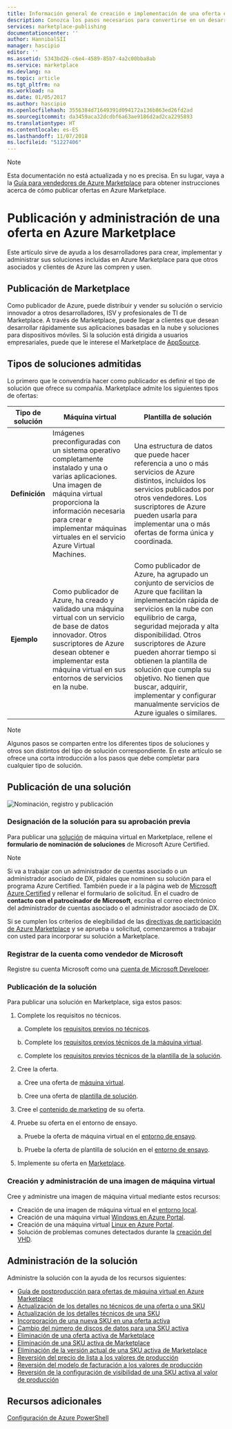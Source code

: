 ```yaml
---
title: Información general de creación e implementación de una oferta en Marketplace | Microsoft Docs
description: Conozca los pasos necesarios para convertirse en un desarrollador de Microsoft aprobado y crear e implementar una imagen de máquina virtual, una plantilla, un servicio de datos o un servicio de desarrolladores en Azure Marketplace.
services: marketplace-publishing
documentationcenter: ''
author: HannibalSII
manager: hascipio
editor: ''
ms.assetid: 5343bd26-c6e4-4589-85b7-4a2c00bba8ab
ms.service: marketplace
ms.devlang: na
ms.topic: article
ms.tgt_pltfrm: na
ms.workload: na
ms.date: 01/05/2017
ms.author: hascipio
ms.openlocfilehash: 3556384d71649391d094172a136b863ed26fd2ad
ms.sourcegitcommit: da3459aca32dcdbf6a63ae9186d2ad2ca2295893
ms.translationtype: HT
ms.contentlocale: es-ES
ms.lasthandoff: 11/07/2018
ms.locfileid: "51227406"
---
```

> [!NOTE]
> Esta documentación no está actualizada y no es precisa. En su lugar, vaya a la [Guía para vendedores de Azure Marketplace](https://docs.microsoft.com/azure/marketplace/seller-guide/cloud-partner-portal-seller-guide) para obtener instrucciones acerca de cómo publicar ofertas en Azure Marketplace.

# <a name="publish-and-manage-an-offer-in-the-azure-marketplace"></a>Publicación y administración de una oferta en Azure Marketplace
Este artículo sirve de ayuda a los desarrolladores para crear, implementar y administrar sus soluciones incluidas en Azure Marketplace para que otros asociados y clientes de Azure las compren y usen.

## <a name="marketplace-publishing"></a>Publicación de Marketplace
Como publicador de Azure, puede distribuir y vender su solución o servicio innovador a otros desarrolladores, ISV y profesionales de TI de Marketplace. A través de Marketplace, puede llegar a clientes que desean desarrollar rápidamente sus aplicaciones basadas en la nube y soluciones para dispositivos móviles. Si la solución está dirigida a usuarios empresariales, puede que le interese el Marketplace de [AppSource](https://appsource.microsoft.com).


## <a name="supported-types-of-solutions"></a>Tipos de soluciones admitidas
Lo primero que le convendría hacer como publicador es definir el tipo de solución que ofrece su compañía. Marketplace admite los siguientes tipos de ofertas:

|Tipo de solución|Máquina virtual|Plantilla de solución|
|---|---|---|
|**Definición**|Imágenes preconfiguradas con un sistema operativo completamente instalado y una o varias aplicaciones. Una imagen de máquina virtual proporciona la información necesaria para crear e implementar máquinas virtuales en el servicio Azure Virtual Machines.|Una estructura de datos que puede hacer referencia a uno o más servicios de Azure distintos, incluidos los servicios publicados por otros vendedores. Los suscriptores de Azure pueden usarla para implementar una o más ofertas de forma única y coordinada.|
|**Ejemplo**|Como publicador de Azure, ha creado y validado una máquina virtual con un servicio de base de datos innovador. Otros suscriptores de Azure desean obtener e implementar esta máquina virtual en sus entornos de servicios en la nube.|Como publicador de Azure, ha agrupado un conjunto de servicios de Azure que facilitan la implementación rápida de servicios en la nube con equilibrio de carga, seguridad mejorada y alta disponibilidad. Otros suscriptores de Azure pueden ahorrar tiempo si obtienen la plantilla de solución que cumpla su objetivo. No tienen que buscar, adquirir, implementar y configurar manualmente servicios de Azure iguales o similares.|

> [!NOTE]
> Algunos pasos se comparten entre los diferentes tipos de soluciones y otros son distintos del tipo de solución correspondiente. En este artículo se ofrece una corta introducción a los pasos que debe completar para cualquier tipo de solución.

## <a name="publish-a-solution"></a>Publicación de una solución
![Nominación, registro y publicación](media/marketplace-publishing-getting-started/img01.png)

### <a name="nominate-your-solution-for-pre-approval"></a>Designación de la solución para su aprobación previa
Para publicar una [solución](https://createopportunity.azurewebsites.net) de máquina virtual en Marketplace, rellene el **formulario de nominación de soluciones** de Microsoft Azure Certified.

>[!NOTE]
> Si va a trabajar con un administrador de cuentas asociado o un administrador asociado de DX, pídales que nominen su solución para el programa Azure Certified. También puede ir a la página web de [Microsoft Azure Certified](http://createopportunity.azurewebsites.net) y rellenar el formulario de solicitud. En el cuadro de **contacto con el patrocinador de Microsoft**, escriba el correo electrónico del administrador de cuentas asociado o el administrador asociado de DX.

Si se cumplen los criterios de elegibilidad de las [directivas de participación de Azure Marketplace](https://go.microsoft.com/fwlink/?LinkID=526833) y se aprueba u solicitud, comenzaremos a trabajar con usted para incorporar su solución a Marketplace.

### <a name="register-your-account-as-a-microsoft-seller"></a>Registrar de la cuenta como vendedor de Microsoft
Registre su cuenta Microsoft como una [cuenta de Microsoft Developer](marketplace-publishing-accounts-creation-registration.md).

### <a name="publish-your-solution"></a>Publicación de la solución
Para publicar una solución en Marketplace, siga estos pasos:
1. Complete los requisitos no técnicos.

    a. Complete los [requisitos previos no técnicos](marketplace-publishing-pre-requisites.md).

    b. Complete los [requisitos previos técnicos de la máquina virtual](marketplace-publishing-vm-image-creation-prerequisites.md).

    c. Complete los [requisitos previos técnicos de la plantilla de la solución](marketplace-publishing-solution-template-creation-prerequisites.md).

2. Cree la oferta.

    a. Cree una oferta de [máquina virtual](marketplace-publishing-vm-image-creation.md).

    b. Cree una oferta de [plantilla de solución](marketplace-publishing-solution-template-creation.md).

3. Cree el [contenido de marketing](marketplace-publishing-push-to-staging.md) de su oferta.

4. Pruebe su oferta en el entorno de ensayo.

    a. Pruebe la oferta de máquina virtual en el [entorno de ensayo](marketplace-publishing-vm-image-test-in-staging.md).

    b. Pruebe la oferta de plantilla de solución en el [entorno de ensayo](marketplace-publishing-solution-template-test-in-staging.md).

5. Implemente su oferta en [Marketplace](marketplace-publishing-push-to-production.md).


### <a name="create-and-manage-a-virtual-machine-image"></a>Creación y administración de una imagen de máquina virtual
Cree y administre una imagen de máquina virtual mediante estos recursos:
* Creación de una imagen de máquina virtual en el [entorno local](marketplace-publishing-vm-image-creation-on-premise.md).
* Creación de una máquina virtual [Windows en Azure Portal](../virtual-machines/virtual-machines-windows-hero-tutorial.md?toc=%2fazure%2fvirtual-machines%2fwindows%2ftoc.json).
* Creación de una máquina virtual [Linux en Azure Portal](../virtual-machines/linux/quick-create-portal.md?toc=%2fazure%2fvirtual-machines%2flinux%2ftoc.json).
* Solución de problemas comunes detectados durante la [creación del VHD](marketplace-publishing-vm-image-creation-troubleshooting.md).

## <a name="manage-your-solution"></a>Administración de la solución
Administre la solución con la ayuda de los recursos siguientes:
* [Guía de postproducción para ofertas de máquina virtual en Azure Marketplace](marketplace-publishing-vm-image-post-publishing.md)
* [Actualización de los detalles no técnicos de una oferta o una SKU](marketplace-publishing-vm-image-post-publishing.md#update-the-nontechnical-details-of-an-offer-or-a-sku)
* [Actualización de los detalles técnicos de una SKU](marketplace-publishing-vm-image-post-publishing.md#update-the-technical-details-of-a-sku)
* [Incorporación de una nueva SKU en una oferta activa](marketplace-publishing-vm-image-post-publishing.md#add-a-new-sku-under-a-listed-offer)
* [Cambio del número de discos de datos para una SKU activa](marketplace-publishing-vm-image-post-publishing.md#change-the-data-disk-count-for-a-listed-sku)
* [Eliminación de una oferta activa de Marketplace](marketplace-publishing-vm-image-post-publishing.md)
* [Eliminación de una SKU activa de Marketplace](marketplace-publishing-vm-image-post-publishing.md#delete-a-listed-sku-from-the-marketplace)
* [Eliminación de la versión actual de una SKU activa de Marketplace](marketplace-publishing-vm-image-post-publishing.md#delete-the-current-version-of-a-listed-sku-from-the-marketplace)
* [Reversión del precio de lista a los valores de producción](marketplace-publishing-vm-image-post-publishing.md#revert-the-listing-price-to-production-values)
* [Reversión del modelo de facturación a los valores de producción](marketplace-publishing-vm-image-post-publishing.md#revert-the-billing-model-to-production-values)
* [Reversión de la configuración de visibilidad de una SKU activa al valor de producción](marketplace-publishing-vm-image-post-publishing.md#revert-the-visibility-setting-of-a-listed-sku-to-the-production-value)

## <a name="additional-resources"></a>Recursos adicionales
[Configuración de Azure PowerShell](marketplace-publishing-powershell-setup.md)
